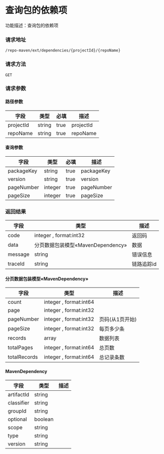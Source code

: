 # 查询包的依赖项
功能描述：查询包的依赖项

### 请求地址
```
/repo-maven/ext/dependencies/{projectId}/{repoName}
```

### 请求方法
`GET`
### 请求参数
#### 路径参数

| 字段 | 类型 | 必填 | 描述 |
| -------- | -------- | -------- | -------- |
| projectId     | string   | true       | projectId |
| repoName     | string   | true       | repoName |

#### 查询参数

| 字段 | 类型 | 必填 | 描述 |
| -------- | -------- | -------- | -------- |
| packageKey     | string   | true       | packageKey |
| version     | string   | true       | version |
| pageNumber     | integer   | true       | pageNumber |
| pageSize     | integer   | true       | pageSize |



### 返回结果
| 字段 | 类型 | 描述 |
| -------- | -------- | -------- |
| code     | integer , format:int32  | 返回码 |
| data     | 分页数据包装模型«MavenDependency»   | 数据 |
| message     | string   | 错误信息 |
| traceId     | string   | 链路追踪id |
#### 分页数据包装模型«MavenDependency»
| 字段 | 类型 | 描述 |
| -------- | -------- | -------- |
| count     | integer , format:int64  |  |
| page     | integer , format:int32  |  |
| pageNumber     | integer , format:int32  | 页码(从1页开始) |
| pageSize     | integer , format:int32  | 每页多少条 |
| records     | array<MavenDependency>   | 数据列表 |
| totalPages     | integer , format:int64  | 总页数 |
| totalRecords     | integer , format:int64  | 总记录条数 |
#### MavenDependency
| 字段 | 类型 | 描述 |
| -------- | -------- | -------- |
| artifactId     | string   |  |
| classifier     | string   |  |
| groupId     | string   |  |
| optional     | boolean   |  |
| scope     | string   |  |
| type     | string   |  |
| version     | string   |  |


